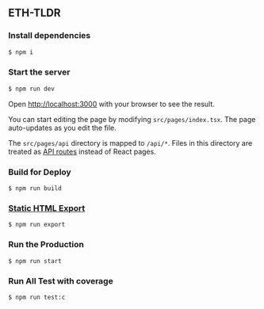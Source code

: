 ## ETH-TLDR

### Install dependencies

```bash
$ npm i
```

### Start the server

```bash
$ npm run dev
```

Open [http://localhost:3000](http://localhost:3000) with your browser to see the result.

You can start editing the page by modifying `src/pages/index.tsx`. The page auto-updates as you edit the file.

The `src/pages/api` directory is mapped to `/api/*`. Files in this directory are treated as [API routes](https://nextjs.org/docs/api-routes/introduction) instead of React pages.

### Build for Deploy

```shell
$ npm run build
```

### [Static HTML Export](https://nextjs.org/docs/advanced-features/static-html-export)

```shell
$ npm run export
```

### Run the Production

```shell
$ npm run start
```

### Run All Test with coverage

```shell
$ npm run test:c
```
